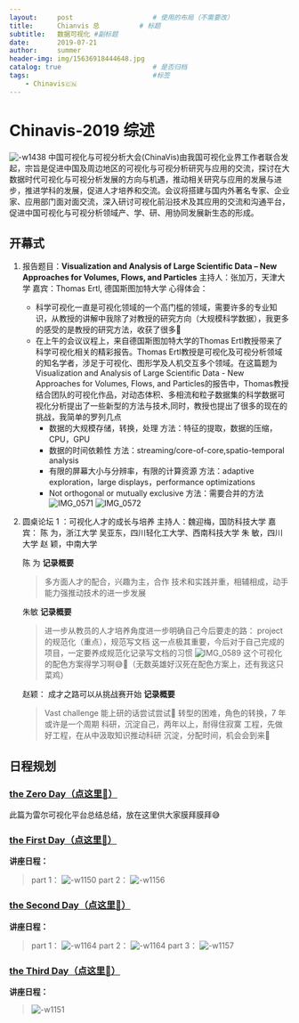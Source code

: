 ```yaml
---
layout:     post   				    # 使用的布局（不需要改）
title:      Chianvis 总			# 标题 
subtitle:   数据可视化 #副标题
date:       2019-07-21			
author:     summer				
header-img: img/15636918444648.jpg 	
catalog: true 						# 是否归档
tags:								#标签
    - Chinavis🇨🇳
---
```


# Chinavis-2019 综述
![-w1438](/img/blog_img/15636918444648.jpg)
中国可视化与可视分析大会(ChinaVis)由我国可视化业界工作者联合发起，宗旨是促进中国及周边地区的可视化与可视分析研究与应用的交流，探讨在大数据时代可视化与可视分析发展的方向与机遇，推动相关研究与应用的发展与进步，推进学科的发展，促进人才培养和交流。会议将搭建与国内外著名专家、企业家、应用部门面对面交流，深入研讨可视化前沿技术及其应用的交流和沟通平台，促进中国可视化与可视分析领域产、学、研、用协同发展新生态的形成。

## 开幕式
1. 报告题目：**Visualization and Analysis of Large Scientific Data – New Approaches for Volumes, Flows, and Particles**
    主持人：张加万，天津大学 
    嘉宾：Thomas Ertl, 德国斯图加特大学
    心得体会：
    - 科学可视化一直是可视化领域的一个高门槛的领域，需要许多的专业知识，从教授的讲解中我除了对教授的研究方向（大规模科学数据），我更多的感受的是教授的研究方法，收获了很多🧐
    - 在上午的会议议程上，来自德国斯图加特大学的Thomas Ertl教授带来了科学可视化相关的精彩报告。Thomas Ertl教授是可视化及可视分析领域的知名学者，涉足于可视化、图形学及人机交互多个领域。在这篇题为Visualization and Analysis of Large Scientific Data - New Approaches for Volumes, Flows, and Particles的报告中，Thomas教授结合团队的可视化作品，对动态体积、多相流和粒子数据集的科学数据可视化分析提出了一些新型的方法与技术,同时，教授也提出了很多的现在的挑战，我简单的罗列几点
        - 数据的大规模存储，转换，处理    方法：特征的提取，数据的压缩，CPU，GPU
        - 数据的时间依赖性      方法：streaming/core-of-core,spatio-temporal analysis
        - 有限的屏幕大小与分辨率，有限的计算资源   方法：adaptive exploration，large displays，performance optimizations
        - Not orthogonal or mutually exclusive 方法：需要合并的方法
![IMG_0571](/img/blog_img/IMG_0571.jpg)
![IMG_0572](/img/blog_img/IMG_0572-1.jpg)

2. 圆桌论坛 1 ：可视化人才的成长与培养
    主持人：魏迎梅，国防科技大学
    嘉 宾：
    陈 为，浙江大学
    吴亚东，四川轻化工大学、西南科技大学
    朱 敏，四川大学
    赵 颖，中南大学 
    
    陈 为
    **记录概要**
    >多方面人才的配合，兴趣为主，合作
    技术和实践并重，相辅相成，动手能力强推动技术的进一步发展
    
    朱敏
     **记录概要**
    >进一步从教员的人才培养角度进一步明确自己今后要走的路：
    project 的规范化（重点），规范写文档
    这一点极其重要，今后对于自己完成的项目，一定要养成规范化记录写文档的习惯
   ![IMG_0589](/img/blog_img/IMG_0589.jpg)
这个可视化的配色方案得学习啊😅🧐（无数英雄好汉死在配色方案上，还有我这只菜鸡）

    赵颖： 成才之路可以从挑战赛开始
     **记录概要**
    >Vast challenge 能上研的话尝试尝试🤟
    转型的困难，角色的转换，7 年或许是一个周期
    科研，沉淀自己，两年以上，耐得住寂寞
    工程，先做好工程，在从中汲取知识推动科研
    沉淀，分配时间，机会会到来🤛
    
## 日程规划    
### [the Zero Day（点这里🤟）](https://mp.weixin.qq.com/s/95b0VmkDUs-QzZOSyMsIMA)
此篇为雷尔可视化平台总结总结，放在这里供大家膜拜膜拜😅

### [the First Day（点这里🥳）](http://summerone.xyz/2019/07/21/Chianvis-the-First-day%E8%AE%B0%E5%BD%95/)
**讲座日程：**
> part 1：
![-w1150](/img/blog_img/15636921017407.jpg)
part 2：
![-w1156](/img/blog_img/15636923708176.jpg)

### [the Second Day（点这里🥰）](http://summerone.xyz/2019/07/21/%E6%8C%91%E6%88%98%E8%B5%9B/)
**讲座日程：**
>part 1：
![-w1164](/img/blog_img/15638706364450.jpg)
part 2：
![-w1164](/img/blog_img/15638707698633.jpg)
part 3：
![-w1157](/img/blog_img/15638708135731.jpg)

### [the Third Day（点这里🥺）](http://summerone.xyz/2019/07/21/The-Third-day/)
**讲座日程：**
>![-w1151](/img/blog_img/15638709614741.jpg)

